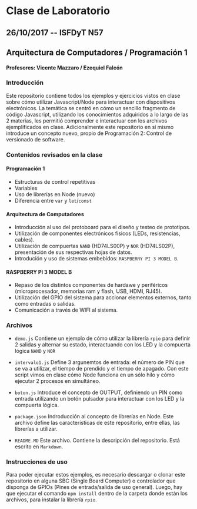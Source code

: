 # Clase de Laboratorio
## 26/10/2017 -- ISFDyT N57
## Arquitectura de Computadores / Programación 1
#### Profesores: Vicente Mazzaro / Ezequiel Falcón

### Introducción
Este repositorio contiene todos los ejemplos y ejercicios vistos en clase sobre cómo utilizar Javascript/Node para interactuar con dispositivos electrónicos.
La temática se centró en cómo un sencillo fragmento de código Javascript, utilizando los conocimientos adquiridos a lo largo de las 2 materias, les permitió comprender e interactuar con los archivos ejemplificados en clase.
Adicionalmente este repositorio en sí mismo introduce un concepto nuevo, propio de Programación 2: Control de versionado de software.

### Contenidos revisados en la clase
#### Programación 1
* Estructuras de control repetitivas
* Variables
* Uso de librerías en Node (nuevo)
* Diferencia entre `var` y `let`/`const`

#### Arquitectura de Computadores
* Introducción al uso del protoboard para el diseño y testeo de prototipos.
* Utilización de componentes electrónicos fisicos (LEDs, resistencias, cables).
* Utilización de compuertas `NAND` (HD74LS00P) y `NOR` (HD74LS02P), presentación de sus respectivas hojas de datos.
* Introdución y uso de sistemas embebidos: `RASPBERRY PI 3 MODEL B`.

#### RASPBERRY PI 3 MODEL B
* Repaso de los distintos componentes de hardawe y periféricos (microprocesador, memorias ram y flash, USB, HDMI, RJ45).
* Utilización del GPIO del sistema para accionar elementos externos, tanto como entradas o salidas.
* Comunicación a través de WIFI al sistema.

### Archivos
* `demo.js`
Contiene un ejemplo de cómo utilizar la librería `rpio` para definir 2 salidas y alternar su estado, interactuando con los LED y la compuerta lógica `NAND` y `NOR`

* `intervalo1.js`
Define 3 argunemtos de entrada: el número de PIN que se va a utilizar, el tiempo de prendido y el tiempo de apagado.
Con este script vimos en clase cómo Node funciona en un sólo hilo y cómo ejecutar 2 procesos en simultáneo.

* `boton.js`
Introduce el concepto de OUTPUT, definiendo un PIN como entrada utilizando un botón pulsador para interactuar con los LED y la compuerta lógica.

* `package.json`
Indroducción al concepto de librerías en Node. Este archivo define las características de este repositorio, entre ellas, las librerías a utilizar.

* `README.MD`
Este archivo. Contiene la descripción del repositorio. Está escrito en `Markdown`.

### Instrucciones de uso
Para poder ejecutar estos ejemplos, es necesario descargar o clonar este repositorio en alguna SBC (Single Board Computer) o controlador que disponga de GPIOs (Pines de entrada/salida de uso general). Luego, hay que ejecutar el comando `npm install` dentro de la carpeta donde están los archivos, para instalar la librería `rpio`.
